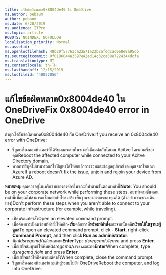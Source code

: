 ```yaml
---
title: แก้ไขข้อผิดพลาด0x8004de40 ใน OneDrive
ms.author: pebaum
author: pebaum
ms.date: 6/20/2019
ms.audience: ITPro
ms.topic: article
ROBOTS: NOINDEX, NOFOLLOW
localization_priority: Normal
ms.assetid: ''
ms.openlocfilehash: 48b29f57763ca22a71a23b2afddcac0e8e8a95db
ms.sourcegitcommit: 0f0186044a3597e42ad14c32ca58e7224344dcfa
ms.translationtype: MT
ms.contentlocale: th-TH
ms.lasthandoff: 12/15/2019
ms.locfileid: "40052056"
---
```

# <a name="fix-0x8004de40-error-in-onedrive"></a><span data-ttu-id="bc7ad-102">แก้ไขข้อผิดพลาด0x8004de40 ใน OneDrive</span><span class="sxs-lookup"><span data-stu-id="bc7ad-102">Fix 0x8004de40 error in OneDrive</span></span>

<span data-ttu-id="bc7ad-103">ถ้าคุณได้รับข้อผิดพลาด0x8004de40 กับ OneDrive:</span><span class="sxs-lookup"><span data-stu-id="bc7ad-103">If you receive an 0x8004de40 error with OneDrive:</span></span>

- <span data-ttu-id="bc7ad-104">รีบูตเครื่องคอมพิวเตอร์ที่ได้รับผลกระทบในขณะที่เชื่อมต่อกับโดเมน Acitve ไดเรกทอรีของคุณ</span><span class="sxs-lookup"><span data-stu-id="bc7ad-104">Reboot the affected computer while connected to your Acitve Directory domain.</span></span>
- <span data-ttu-id="bc7ad-105">หากการรีบูตไม่สามารถแก้ไขปัญหาได้ให้ยกเลิกการรวมและข้อมูลอุปกรณ์ของคุณจากโฆษณา Azure</span><span class="sxs-lookup"><span data-stu-id="bc7ad-105">If a reboot doesn't fix the issue, unjoin and rejoin your device from Azure AD.</span></span> 

<span data-ttu-id="bc7ad-106">**หมายเหตุ**: คุณควรอยู่ในเครือข่ายขององค์กรในขณะที่ทำตามขั้นตอนเหล่านี้</span><span class="sxs-lookup"><span data-stu-id="bc7ad-106">**Note**: You should be on your corporate network while performing these steps.</span></span> <span data-ttu-id="bc7ad-107">อย่าทำตามขั้นตอนเหล่านี้เมื่อคุณไม่สามารถเชื่อมต่อกับโครงสร้างพื้นฐานขององค์กรของคุณได้ (ตัวอย่างเช่นขณะเดินทาง)</span><span class="sxs-lookup"><span data-stu-id="bc7ad-107">Don't perform these steps when you aren't able to connect to your corporate infrastructure (for example, while traveling).</span></span> 

- <span data-ttu-id="bc7ad-108">เปิดพร้อมท์คำสั่ง</span><span class="sxs-lookup"><span data-stu-id="bc7ad-108">Open an elevated command prompt.</span></span> 
- <span data-ttu-id="bc7ad-109">เมื่อต้องการเปิดพร้อมท์คำสั่งให้คลิก-**เริ่ม**คลิกขวาที่**พร้อมท์คำสั่ง**และจากนั้นคลิ**กเรียกใช้ในฐานะผู้ดูแล**</span><span class="sxs-lookup"><span data-stu-id="bc7ad-109">To open an elevated command prompt, click - **Start**, right-click **Command Prompt**, and then click **Run as administrator**.</span></span>
- <span data-ttu-id="bc7ad-110">พิมพ์*dsregcmd/ปล่อย*และกด**Enter**</span><span class="sxs-lookup"><span data-stu-id="bc7ad-110">Type *dsregcmd /leave* and press **Enter**.</span></span>
- <span data-ttu-id="bc7ad-111">เมื่อเสร็จสมบูรณ์ให้พิมพ์*dsregcmd/เข้าร่วม*และกด**Enter**</span><span class="sxs-lookup"><span data-stu-id="bc7ad-111">When complete, type *dsregcmd /join* and press **Enter**.</span></span>
- <span data-ttu-id="bc7ad-112">เมื่อเสร็จแล้วให้ปิดพรอมต์คำสั่ง</span><span class="sxs-lookup"><span data-stu-id="bc7ad-112">When complete, close the command prompt.</span></span>
- <span data-ttu-id="bc7ad-113">รีบูตเครื่องคอมพิวเตอร์และเข้าสู่ระบบไปยัง OneDrive</span><span class="sxs-lookup"><span data-stu-id="bc7ad-113">Reboot the computer, and log into OneDrive.</span></span>